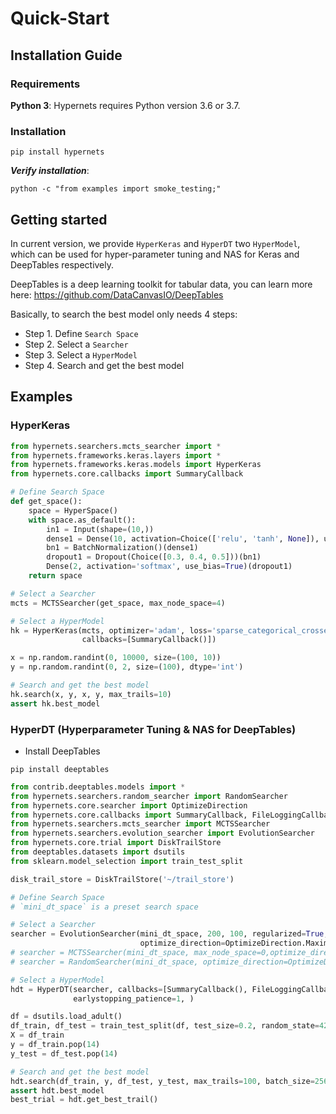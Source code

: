 # Quick-Start

## Installation Guide

### Requirements
**Python 3**: Hypernets requires Python version 3.6 or 3.7. 

### Installation

```shell script
pip install hypernets
```

***Verify installation***:
```shell script
python -c "from examples import smoke_testing;"
```


## Getting started

In current version, we provide `HyperKeras` and `HyperDT` two `HyperModel`, which can be used for hyper-parameter tuning and NAS for Keras and DeepTables respectively.

DeepTables is a deep learning toolkit for tabular data, you can learn more here: https://github.com/DataCanvasIO/DeepTables

Basically, to search the best model only needs 4 steps:
* Step 1. Define `Search Space`
* Step 2. Select a `Searcher`
* Step 3. Select a `HyperModel`
* Step 4. Search and get the best model


## Examples

### HyperKeras
```python
from hypernets.searchers.mcts_searcher import *
from hypernets.frameworks.keras.layers import *
from hypernets.frameworks.keras.models import HyperKeras
from hypernets.core.callbacks import SummaryCallback

# Define Search Space
def get_space():
    space = HyperSpace()
    with space.as_default():
        in1 = Input(shape=(10,))
        dense1 = Dense(10, activation=Choice(['relu', 'tanh', None]), use_bias=Bool())(in1)
        bn1 = BatchNormalization()(dense1)
        dropout1 = Dropout(Choice([0.3, 0.4, 0.5]))(bn1)
        Dense(2, activation='softmax', use_bias=True)(dropout1)
    return space

# Select a Searcher
mcts = MCTSSearcher(get_space, max_node_space=4)

# Select a HyperModel
hk = HyperKeras(mcts, optimizer='adam', loss='sparse_categorical_crossentropy', metrics=['accuracy'],
                callbacks=[SummaryCallback()])

x = np.random.randint(0, 10000, size=(100, 10))
y = np.random.randint(0, 2, size=(100), dtype='int')

# Search and get the best model
hk.search(x, y, x, y, max_trails=10)
assert hk.best_model
```


### HyperDT (Hyperparameter Tuning & NAS for DeepTables)

* Install DeepTables
```shell script
pip install deeptables
```

```python
from contrib.deeptables.models import *
from hypernets.searchers.random_searcher import RandomSearcher
from hypernets.core.searcher import OptimizeDirection
from hypernets.core.callbacks import SummaryCallback, FileLoggingCallback
from hypernets.searchers.mcts_searcher import MCTSSearcher
from hypernets.searchers.evolution_searcher import EvolutionSearcher
from hypernets.core.trial import DiskTrailStore
from deeptables.datasets import dsutils
from sklearn.model_selection import train_test_split

disk_trail_store = DiskTrailStore('~/trail_store')

# Define Search Space
# `mini_dt_space` is a preset search space

# Select a Searcher
searcher = EvolutionSearcher(mini_dt_space, 200, 100, regularized=True, candidates_size=30,
                             optimize_direction=OptimizeDirection.Maximize)
# searcher = MCTSSearcher(mini_dt_space, max_node_space=0,optimize_direction=OptimizeDirection.Maximize)
# searcher = RandomSearcher(mini_dt_space, optimize_direction=OptimizeDirection.Maximize)

# Select a HyperModel
hdt = HyperDT(searcher, callbacks=[SummaryCallback(), FileLoggingCallback(searcher)], reward_metric='AUC',
              earlystopping_patience=1, )

df = dsutils.load_adult()
df_train, df_test = train_test_split(df, test_size=0.2, random_state=42)
X = df_train
y = df_train.pop(14)
y_test = df_test.pop(14)

# Search and get the best model
hdt.search(df_train, y, df_test, y_test, max_trails=100, batch_size=256, epochs=10, verbose=1, )
assert hdt.best_model
best_trial = hdt.get_best_trail()
```


